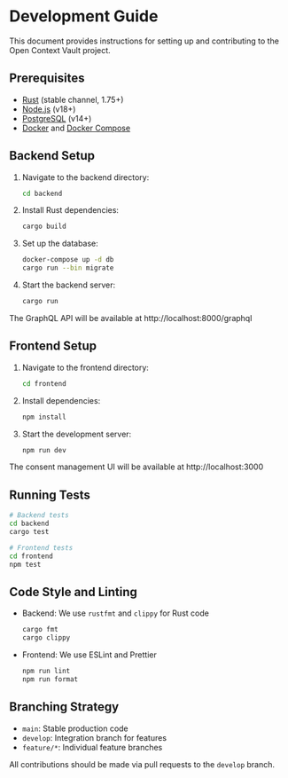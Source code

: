 # Development Guide

This document provides instructions for setting up and contributing to the Open Context Vault project.

## Prerequisites

- [Rust](https://www.rust-lang.org/tools/install) (stable channel, 1.75+)
- [Node.js](https://nodejs.org/) (v18+)
- [PostgreSQL](https://www.postgresql.org/download/) (v14+)
- [Docker](https://docs.docker.com/get-docker/) and [Docker Compose](https://docs.docker.com/compose/install/)

## Backend Setup

1. Navigate to the backend directory:
   ```bash
   cd backend
   ```

2. Install Rust dependencies:
   ```bash
   cargo build
   ```

3. Set up the database:
   ```bash
   docker-compose up -d db
   cargo run --bin migrate
   ```

4. Start the backend server:
   ```bash
   cargo run
   ```

The GraphQL API will be available at http://localhost:8000/graphql

## Frontend Setup

1. Navigate to the frontend directory:
   ```bash
   cd frontend
   ```

2. Install dependencies:
   ```bash
   npm install
   ```

3. Start the development server:
   ```bash
   npm run dev
   ```

The consent management UI will be available at http://localhost:3000

## Running Tests

```bash
# Backend tests
cd backend
cargo test

# Frontend tests
cd frontend
npm test
```

## Code Style and Linting

- Backend: We use `rustfmt` and `clippy` for Rust code
  ```bash
  cargo fmt
  cargo clippy
  ```

- Frontend: We use ESLint and Prettier
  ```bash
  npm run lint
  npm run format
  ```

## Branching Strategy

- `main`: Stable production code
- `develop`: Integration branch for features
- `feature/*`: Individual feature branches

All contributions should be made via pull requests to the `develop` branch.
